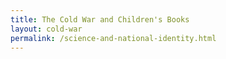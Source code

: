 ```yaml
---
title: The Cold War and Children's Books
layout: cold-war
permalink: /science-and-national-identity.html
---
```

